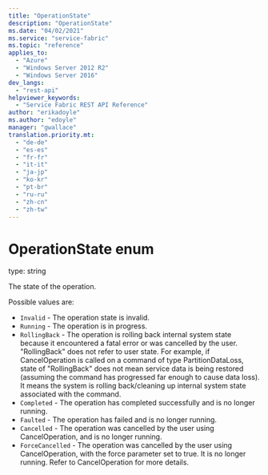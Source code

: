 ```yaml
---
title: "OperationState"
description: "OperationState"
ms.date: "04/02/2021"
ms.service: "service-fabric"
ms.topic: "reference"
applies_to: 
  - "Azure"
  - "Windows Server 2012 R2"
  - "Windows Server 2016"
dev_langs: 
  - "rest-api"
helpviewer_keywords: 
  - "Service Fabric REST API Reference"
author: "erikadoyle"
ms.author: "edoyle"
manager: "gwallace"
translation.priority.mt: 
  - "de-de"
  - "es-es"
  - "fr-fr"
  - "it-it"
  - "ja-jp"
  - "ko-kr"
  - "pt-br"
  - "ru-ru"
  - "zh-cn"
  - "zh-tw"
---
```

# OperationState enum

type: string

The state of the operation.

Possible values are: 

  - `Invalid` - The operation state is invalid.
  - `Running` - The operation is in progress.
  - `RollingBack` - The operation is rolling back internal system state because it encountered a fatal error or was cancelled by the user.  "RollingBack"     does not refer to user state.  For example, if CancelOperation is called on a command of type PartitionDataLoss, state of "RollingBack" does not mean service data is being restored (assuming the command has progressed far enough to cause data loss). It means the system is rolling back/cleaning up internal system state associated with the command.
  - `Completed` - The operation has completed successfully and is no longer running.
  - `Faulted` - The operation has failed and is no longer running.
  - `Cancelled` - The operation was cancelled by the user using CancelOperation, and is no longer running.
  - `ForceCancelled` - The operation was cancelled by the user using CancelOperation, with the force parameter set to true.  It is no longer running.  Refer to CancelOperation for more details.

